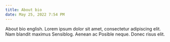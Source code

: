```yaml
---
title: About bio
date: May 25, 2022 7:54 PM
---
```

About bio english. Lorem ipsum dolor sit amet, consectetur adipiscing elit. Nam blandit maximus Sensiblog. Aenean ac Posible neque. Donec risus elit.